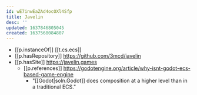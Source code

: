 ```yaml
---
id: wE7inwEaZAd4ocOXl4Sfp
title: Javelin
desc: ''
updated: 1637846805045
created: 1637568084807
---
```



- [[p.instanceOf]] [[t.cs.ecs]]
- [[p.hasRepository]] https://github.com/3mcd/javelin
- [[p.hasSite]] https://javelin.games
  - [[p.references]] https://godotengine.org/article/why-isnt-godot-ecs-based-game-engine
    - "[[Godot|soln.Godot]] does composition at a higher level than in a traditional ECS."
